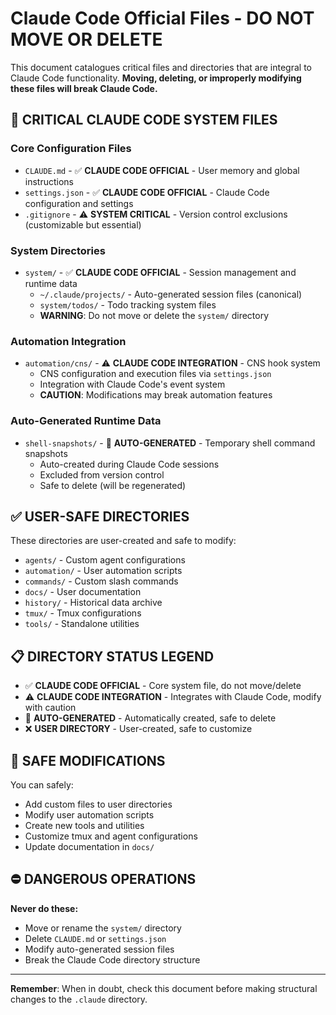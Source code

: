 # Claude Code Official Files - DO NOT MOVE OR DELETE

This document catalogues critical files and directories that are integral to Claude Code functionality. **Moving, deleting, or improperly modifying these files will break Claude Code.**

## 🚨 CRITICAL CLAUDE CODE SYSTEM FILES

### Core Configuration Files
- `CLAUDE.md` - ✅ **CLAUDE CODE OFFICIAL** - User memory and global instructions
- `settings.json` - ✅ **CLAUDE CODE OFFICIAL** - Claude Code configuration and settings
- `.gitignore` - ⚠️ **SYSTEM CRITICAL** - Version control exclusions (customizable but essential)

### System Directories
- `system/` - ✅ **CLAUDE CODE OFFICIAL** - Session management and runtime data
  - `~/.claude/projects/` - Auto-generated session files (canonical)
  - `system/todos/` - Todo tracking system files
  - **WARNING**: Do not move or delete the `system/` directory

### Automation Integration
- `automation/cns/` - ⚠️ **CLAUDE CODE INTEGRATION** - CNS hook system
  - CNS configuration and execution files via `settings.json`
  - Integration with Claude Code's event system
  - **CAUTION**: Modifications may break automation features

### Auto-Generated Runtime Data
- `shell-snapshots/` - 🔄 **AUTO-GENERATED** - Temporary shell command snapshots
  - Auto-created during Claude Code sessions
  - Excluded from version control
  - Safe to delete (will be regenerated)

## ✅ USER-SAFE DIRECTORIES

These directories are user-created and safe to modify:

- `agents/` - Custom agent configurations
- `automation/` - User automation scripts
- `commands/` - Custom slash commands
- `docs/` - User documentation
- `history/` - Historical data archive
- `tmux/` - Tmux configurations
- `tools/` - Standalone utilities

## 📋 DIRECTORY STATUS LEGEND

- ✅ **CLAUDE CODE OFFICIAL** - Core system file, do not move/delete
- ⚠️ **CLAUDE CODE INTEGRATION** - Integrates with Claude Code, modify with caution
- 🔄 **AUTO-GENERATED** - Automatically created, safe to delete
- ❌ **USER DIRECTORY** - User-created, safe to customize

## 🔧 SAFE MODIFICATIONS

You can safely:
- Add custom files to user directories
- Modify user automation scripts
- Create new tools and utilities
- Customize tmux and agent configurations
- Update documentation in `docs/`

## ⛔ DANGEROUS OPERATIONS

**Never do these:**
- Move or rename the `system/` directory
- Delete `CLAUDE.md` or `settings.json`
- Modify auto-generated session files
- Break the Claude Code directory structure

---

**Remember**: When in doubt, check this document before making structural changes to the `.claude` directory.
